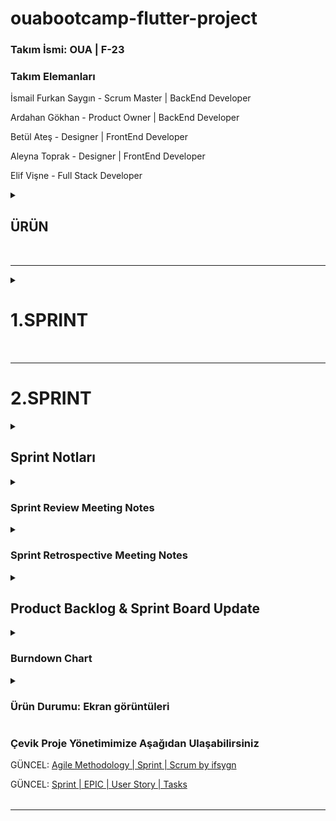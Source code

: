 # ouabootcamp-flutter-project

### Takım İsmi: OUA | F-23

### Takım Elemanları

İsmail Furkan Saygın - Scrum Master | BackEnd Developer

Ardahan Gökhan -  Product Owner | BackEnd Developer

Betül Ateş - Designer | FrontEnd Developer

Aleyna Toprak - Designer | FrontEnd Developer

Elif Vişne - Full Stack Developer

<table>
<details align="left"> 
<summary><h2>ÜRÜN</h2></summary>

### Ürün İsmi : **"SOkaktaBirArkadaş" / SOBA**

### **Ürün Açıklaması**

Hayvanların, hayvan sahiplerinin ve sahiplenmek isteyenlerin ihtiyaçlarına yönelik bir proje fikri ortaya koyduk. 

Barınaklardaki hayvanları görebileceğimiz, sahiplenebileceğimiz ve barınağın ihtiyaçlarına destek olabileceğimiz bir platform yapmayı hedefliyoruz.

Bu platformu Barınaklar, Hayvan Sahipleri, Veterinerler, Bakımevleri, Hayvan otelleri gibi farklı paydaşların kullanımına sunarak barınakların ve hayvan sahiplerinin problemlerini çözmek istiyoruz.

### **Soba Uygulamasının Gelir Modeli**

Hayvan dostlarının ihtiyaçlarına yönelik her türlü bilgi, hizmet ve ürüne tek bir uygulama ile ulaşılabilecek bir portal hayal ederek yola çıktık. 

Sosyal sorumluluk alanına giren bu uygulamanın gelir modelini bağış, hizmet ve ürün satışı olarak planladık.

### **Ürün Özellikleri**

**Hayvan Sahiplenmek isteyen birisi olarak uygulama içerisinden** 

- barınaklardaki hayvanları görebilir,
- hayvan sahiplenme süreçlerini yönetebilir,
- sahiplendiğiniz hayvan için ihtiyaç duyduğunuz ürünleri ve hizmetleri (veterinerlik, ulaşım vb.) satın alabilir,
- barınak ihtiyaç listesine ulaşabilir,
- barınağa bağış yapılabilirsiniz.

**Hayvan Sahipleri uygulama içerisinden** 

- hayvalarına ait bilgileri (cins, yaş, özellik, sağlık vb.) güncelleyebilir,
- hayvanlarına ait aşı takvimlerine yönelik bildirim ayarlayabilir ve planlanmış sağlık hizmetlerini alabilir,
- ulaşım hizmetlerini kullabilir,
- hayvan bakıcısı isteğinde bulunabilir,
- hayvanları için veterinerlik hizmetlerini yönetebilir,
- hayvan otellerine ulaşabilir,
- hayvanlarına ihtiyaçlarını karşılayabilir.
- backlog : Kullanıcıların ihtiyaçlarına göre en yakındaki barınak, veteriner, hayvan oteli vb. gibi verilere ulaşabilecekler.

**Barınak Personelleri ve Veterinerler uygulama içerisinden**

- hayvanların bilgilerini,
- barınak ihtiyaçlarını güncelleyebilir.

**SOBA uygulaması içineki Blog ve SSS (sıkça sorulan sorular) sayfalarından**

- hayvan sahiplenme ile ilgili ve tüm bu süreci kapsayan prosedürler,
- barınaklarla ilgili işleyiş ve genel bilgiler,
- hayvan türleri ve cinslerine ait bilgiler,
- hayvan sahiplenmeden başlayarak tüm bu süreç ve sonrasına ait bilgilere ulaşılabilir. Bu özelliklerimizi de 3. Sprintte tamamlamayı hedefliyoruz.

### **Hedef kitlesi**

16 yaşı temel alarak kullanmak isteyen herkes

Hayvan sahipleri

Hayvan sahiplenmek isteyenler

Barınak Personelleri

Veteriner Hekimler

Hayvanlar hakkında bilinçlenmek adına bir uygulamaya ihtiyacı olan herkes
</table>

---

<table>
<details align="left"> 
<summary><h1>1.SPRINT</h1></summary>
<!-- H1 Yazıları burada -->

Fikir ve Ürün ile ilgili geliştirmelerimizi Google Sheets üzerinden başlattık. [Product Planning Sheets](https://docs.google.com/spreadsheets/d/18nOiL06rkS1MQpvsWA9jAmU8oLhzNq63swkULDBYmy4/edit?usp=sharing)

**Sprint Notları**: Takım olarak proje yönetiminde Notion kullanımı kararlaştırılmıştır. 
Scrum yöntemini kullanırken sürekli gelişmek için (**[KAIZEN](https://tr.wikipedia.org/wiki/Kaizen)**) kazançları ve kayıpları üzerinde düşünerek yönetimde geliştirmeler yapılmıştır.

Proje Yönetiminde başlangıçta klasik Waferfall(Şelale) Yöntemi ile yaparken sonrasında bunun yanlış olduğunu ve tamamen Çevik yönetime geçmemiz gerektiğini kararlaştırdık. 
**Daily Working Notes’da** değişimi nasıl yaptığımızı görebilirsiniz.

Yeni Çevik Yönetim sistemimizde Sprint, Product Backlog Item, EPIC, User Story, Task gibi Scrum elemanlarını kullanıyoruz. 

- Notion’da EPIC Database, User Story database, Sprint Database, Tasks Database ihtiyaca yönelik olarak ilişkilendirilmiştir.
- Product Backlog Item’ları User Story Point’leri en fazla 10 point olacak şekilde User Story’lere böldük.
- Bu sprintte yaşadığımız sorunlardan dolayı tamamladığımız puan: XXX

**Puan tamamlama mantığı**: Proje boyunca tamamlanması gereken backlog puanı hesaplandıktan sonra diğer 2 sprint’e paylaştırılacaktır.

**Backlog düzeni ve Story seçimleri**: 

1. Product Backlog Item’lar EPIC’lere dönüştürülmüştür. 
2. EPIC’ler User Story’lere bölümüştür. 
    1. Her bir User Story Point (Efor Tahmini) 10 Puanı geçmeyecek şekilde bölünmüştür.
3. User Story’ler daha rahat çalışmak amacıyla Task’lara bölünmüştür.

**Daily Scrum**: Daily Scrum toplantılarının zamansal sebeplerden ötürü Discord, Whatsapp üzerinden yapılmasına karar verilmiştir. 
Sprint boyunca her gün ilgili uygulamalarla Daily Scrum yapılmıştır. 

Daily Scrum toplantısı örnekleri Google Docs ile online olarak [README.md](http://README.md)’de tarafımızdan paylaşılmaktadır: 
[Google Docs - 1.Sprint Daily Works and Meetings](https://docs.google.com/document/d/164pEHnNhWkhySnqlNO1x28JVJBLpkjMjdjipt7GYwSs/edit?usp=sharing)


## Sprint Review Toplantısı

- Fikir üzerinde çok zaman harcandı.
- Sign Up / Sign In Page yapıldı.
- Yazılan kodlar GitHub’ yüklenecek.
- Splash Page eksik.
- Cover Page eksik.
- Drawer/Navigator Page eksik.
- Product Backlog düzenlenecek.

## Sprint Retrospective Toplantısı

1.Sprint 2 haftalık sürecin değerlendirmesi

Bir sonraki Sprint’te iş süreçlerini iyileştirmek için geçmiş Sprint’in incelendiği ve “nasıl daha iyi performans gösterebiliriz?” sorusuna cevap arayacağız. Toplantının amacı üretkenliği arttırmak adına bir sonraki Sprint’te mevcut Sprint’e göre bir iyileştirme sağlamak için alınması gereken aksiyonları belirlemek ve hangi aksiyonların öncelikli bir şekilde hemen hayata geçirilmeye çalışılacağına karar vermek

- Kod’a daha fazla odaklanması
- Toplantıları kısaltalım, azaltalım.

### Ne tür sorunlar yaşadık? zor olan nelerin üstesinden geldik? Takım olarak neleri iyi başardık ?

1.KRİZ: Sprint 1'in ortasında 1 takım arkadaşımız takım değiştirdiğini söyledi ve 4 kişi kaldık. 
Yalnız kalan kişilerle iletişime geçip, akademinin onayı olursa 5. olarak takımımıza gelmek isteyip istemediklerini sorduk.
Akademinin yalnız kalan kişilere ve ekik kalan takımlara yardımcı olması sayesinde Elif Vişne'yi ekibimize katmış olduk.(KRİZ ÇÖZÜLDÜ).

2.KRİZ: Sprint 1'in sonuna doğru Roadmap üzerinde çalışırken proje fikrimizin 2022_bootcamp' de dereceye giren bir takımla çok benzediğini iletti. 
Hepimizin dikkatinden kaçmış olması takım motivasyonunu olumsuz etkiledi. 
- Durumu Proje asistanımıza ilettik ve farklılıklar olduğu sürece yapabileciğimizi iletti
Fikrimizi geliştirmeye yönelik toplantı yaptık ve yeni bir motivasyonla fikri sahiplendik (KRİZ ÇÖZÜLDÜ).

3.KRİZ: Proje yönetiminde Waterfall (Klasik) kullanmamız ilerlememizi olumsuz etkiledi. 
Eksiklerimizi öğrenip sistemimizi  güncelledik ve Agile Methodology ile Sprint ve Scrum yönetimini uyguladık. (KRİZ ÇÖZÜLDÜ).

[Agile Methodology | Sprint | Scrum by ifsygn](https://ifsygn.notion.site/Agile-Methodology-Sprint-Scrum-by-ifsygn-5f9216afae204f0f86a51841b5289d58?pvs=4)

### Geliştirilmesi veya sonraki sprintlerde dikkat edilmesi gereken konular neler?
- Akademinin duyurularını ve kaynaklarını tam anlamıyla dikkate almak gerekiyor.
- Agile Yönetiminin faydalarından daha fazla yararlanmalıyız.

## Product Backlog Refinement (Grooming) Toplantısı

![PBI to EPIC to User Story](https://github.com/ifsygn/ouabootcamp-f23-flutter-project/assets/49685601/7802391f-4c4b-43f2-a210-57afb6aaa4c0)

![User Stories by Sprints](https://github.com/ifsygn/ouabootcamp-f23-flutter-project/assets/49685601/4ee98c77-bbb7-493b-9444-07bc612bcc8f)

### Çevik Proje Yönetimimize Aşağıdan Ulaşabilirsiniz

GÜNCEL: [Agile Methodology | Sprint | Scrum by ifsygn](https://ifsygn.notion.site/Agile-Methodology-Sprint-Scrum-by-ifsygn-5f9216afae204f0f86a51841b5289d58?pvs=4)

GÜNCEL: [Sprint | EPIC | User Story | Tasks](https://ifsygn.notion.site/Databases-db172cc59d80415597104cdc2ff0c90d)

### Ürün Durumu: Ekran görüntüleri:
![Splash Screen](https://github.com/ifsygn/ouabootcamp-f23-flutter-project/assets/49685601/0553cd3d-3d82-4a43-9719-49a924983c37)
![Slidable Introduction Screen](https://github.com/ifsygn/ouabootcamp-f23-flutter-project/assets/49685601/bcd007ca-fd5e-4378-a115-79f256798b67)
![image](https://github.com/ifsygn/ouabootcamp-f23-flutter-project/assets/49685601/64f5868c-6872-469e-8822-a23839b6d687)
![Login](https://github.com/ifsygn/ouabootcamp-f23-flutter-project/assets/49685601/e0d4a9e7-b5ad-4f3d-a1af-bf866333f315)
![image](https://github.com/ifsygn/ouabootcamp-f23-flutter-project/assets/49685601/3cf615c4-264a-4277-a8ba-74c2aa994c12)
![image](https://github.com/ifsygn/ouabootcamp-f23-flutter-project/assets/49685601/611ae480-76ff-4eaa-94cf-da896513746f)

</table>

---

<table>
<!-- <details align="left"><summary></summary> -->
 
<h1>2.SPRINT</h1>
<!-- H1 Yazıları burada -->
    
<details align="left"> 
<summary><h2>Sprint Notları</h2></summary>
<!-- H2 Yazıları burada -->

- Proje yönetiminde önemli bir değişiklik yapılmış olup tamamen Agile ve Scrum Yönetim prensiplerine geçilmiştir. 19 Haziran’da User Story’leri netleştirdik. 20 Haziran’da yaptığımız Sprint Planning Meeting ile takımdaki her bireye User Story’ler tarihler ile atanmıştır.
- Bu Sprint’te software eksiklerimizi kapatarak 3. Sprint’e daha sağlam bir şekilde girmeyi hedefledik. Lakin bayramın yarattığı boşluk ve kodlamada aldığımız hatalar planlananın gerisine düşmemize sebep oldu.
- Görev paylaşımını iyi bir şekilde yapabilmemiz, 1. Sprint’ten aldığımız dersler sayesinde uygulamayı 5 farklı kişi olarak 5 ayrı koldan geliştirmeyi başarabildik. Agile Yönetim Sisteminin bu esneklik ve hedefe yönelik avantajlarını ekip olarak özümsedik.
- Akademi’nin Değerlendirme Kriterlerini de görev paylaşımı olarak takım arkadaşlarımıza elimizden geldiğince dağıtmaya çalıştık. Proje teslimi gibi tüm takımın sorumlu olduğu kriterlerde birbirimizin motivasyonunu artıracak telkinlerle, her gün belirlediğimiz ve paylaştığımız hedeflerimizle tamamlamaya çalışacağız.
- BackEnd konusunda (database, viewmodel, service) pratik eksiğimizin olmasından dolayı planladığımızdan daha çok zamana ihtiyacımız oldu. FrontEnd’in önden giderek viewmodel’da tamamlamaya destek olması kararlaştırıldı.
- **Sprint içinde tamamlanması tahmin edilen puan**: 133 puan

**Backlog düzeni ve Story seçimleri**:

1. Product Backlog Item’lar düzensiz bir şekilde alt alta yazıldıktan sonra EPIC’ler olarak gruplandırılmıştır.
2. EPIC’ler önceliklendirildikten sonra (Priority: P0>P1>P2) User Story’ler yazılmıştır.
3. User Story’ler gerektiğinde daha rahat çalışmak amacıyla Task’lara bölünmüştür.

**Puan tamamlama mantığı**:
    - Her bir User Story Point Fibonacci sayıları ile 1, 2, 3, 5, 8 ve en büyük 10 olacak şekilde değerlendirilmiştir. Daha büyük Puana sahip Story’ler Sub Story’lere bölünmüştür. 2. Sprint boyunca tamamlanması gereken puan, iş yükü önceliğine göre hesaplanmış ve 133 olarak kararlaştırılmıştır.

**Daily Scrum**: Daily Scrum toplantıları WhatsApp’ta planlanıp, Discord’da yapılmıştır.


[Google Docs - 2.Sprint Daily Scrums and Meeting](https://docs.google.com/document/d/1ZFAcBfnqhweAyKXDXtTSrmKumbx_P_hKp4nTZtIEKT4/edit?usp=sharing)
</details>

<details align="left"> 
<summary><h3>Sprint Review Meeting Notes</h3></summary>
<!-- H3 Yazıları burada -->

**Alınan kararlar**:  İlk sprintte yaşanılan sınav ve ufak çaplı krizlerimizin yaşatmış olduğu gecikmeler takım ile görüşüldü. Bu sprintte uygulamanın splash, intro, signin-up işlemleri yapıldı. Blog ve shelter sayfalarına başlangıçlar yapıldı. Uygulama kullanıcı gözüyle incelendiğinde UX deneyimi ve UI'da yapılacak değişiklikler/düzenlemeler üzerine konuşuldu. Teknik eğitimlere devam edilmesi, pratik anlamda eksiklikler konuşuldu ve tüm eksikliklerin giderilmesi konusunda mutabık kalındı. 3. sprintte de mutabık kalınan konu üzerinden devam ederek, uygulamanın bütünü için kullanıcı deneyimi ve tasarım iyileştirme kararı verildi. App-Core-Common-UI yaklaşımı benimsendi.

**Sprint Review katılımcıları:** Ardahan Gökhan, Elif Vişne, Betül Ateş, Aleyna Toprak, İsmail Furkan Saygın
</details>

<details align="left"> 
<summary><h3>Sprint Retrospective Meeting Notes</h3></summary>
<!-- H3 Yazıları burada -->

- Sprint başlangıcında takım arkadaşlarımızın bazılarının Üniversite Final Sınavları vardı. Bazı arkadaşlarımız şehir dışındaydı. Aynı zamanda bayram sebebiyle olabilecek gecikmeleri önceden konuştuk ve bunlara uygun planlamamızı yaptık.
- BackEnd konusunda (database, viewmodel, service) pratik eksiğimizin olmasından dolayı planladığımızdan daha çok zamana ihtiyacımız oldu. FrontEnd’in önden giderek viewmodel’da tamamlamaya destek olması kararlaştırıldı.
- İlk Sprint’teki tecrübelerimize dayanarak takım arkadaşlarımızın müsaitlik durumlarına göre görev ve sorumluluklarda değişikliğe gitmeye karar verdik.
- Shelter, Blog, User, Pet konularındaki öncelikli hedefimizi backend olarak belirledik. 3. Sprint’te bu konulardaki çalışmaların devam etmesine karar verilmiştir.
</details>

<details align="left"> 
<summary><h2>Product Backlog & Sprint Board Update</h2></summary>
<!-- H2 Yazıları burada -->
    
- Planned Time / Actual Time    
- Assign / Status / Priority    
- EPIC / User Story / User Story Point
![image](https://github.com/ifsygn/ouabootcamp-f23-flutter-project/assets/49685601/91098187-b2a2-47f7-92e4-bf6c9003d4b5)
</details>
<details align="left"> 
<summary><h3>Burndown Chart</h3></summary>
    
![Burndown Chart](https://github.com/ifsygn/ouabootcamp-f23-flutter-project/assets/49685601/afb8cccb-5d88-4b20-9e3d-6906d85fc104)
![Burndown Graph](https://github.com/ifsygn/ouabootcamp-f23-flutter-project/assets/49685601/d42210eb-6eb1-4fef-9921-b751efdd34c7)

</details>

<details align=""> 
<summary><h3>Ürün Durumu: Ekran görüntüleri</h3></summary>

<div style="display: flex; justify-content: center;">
    <img src="https://github.com/ifsygn/ouabootcamp-f23-flutter-project/assets/49685601/684d82b7-fc3f-4128-979e-83d692f65384" alt="SplashScreen" style="height: 400px;">
    <img src="https://github.com/ifsygn/ouabootcamp-f23-flutter-project/assets/49685601/349cee9e-8617-4fea-994a-9999e0c2dcdc" alt="IntroductionScreen-1" style="height: 400px;">
    <img src="https://github.com/ifsygn/ouabootcamp-f23-flutter-project/assets/49685601/b1d30000-4c26-4797-a85b-c830fc077bbb" alt="IntroductionScreen-2" style="height: 400px;">
</div>

<div style="display: flex; justify-content: center;">
    <img src="https://github.com/ifsygn/ouabootcamp-f23-flutter-project/assets/49685601/e9cb4d19-66b5-4788-8638-79cb909da155" alt="LoginView" style="height: 400px;">
    <img src="https://github.com/ifsygn/ouabootcamp-f23-flutter-project/assets/49685601/3df4a0d6-9cdb-4b28-b529-f9865b0a98e2" alt="RegisterView" style="height: 400px;">
    <img src="https://github.com/ifsygn/ouabootcamp-f23-flutter-project/assets/49685601/1fbd5e85-5861-4e6a-97a4-06015bcaec3d" alt="AnonymousLogin" style="height: 400px;">
</div>

<div style="display: flex; justify-content: center;">
    <img src="https://github.com/ifsygn/ouabootcamp-f23-flutter-project/assets/49685601/3e320d6d-8bab-4f7b-81cc-ee24a4444d58" alt="Blog" style="height: 400px;">
    <img src="https://github.com/ifsygn/ouabootcamp-f23-flutter-project/assets/49685601/cf6399c8-da14-4f70-8553-091228b95e87" alt="UserProfilePage" style="height: 400px;">
    <img src="https://github.com/ifsygn/ouabootcamp-f23-flutter-project/assets/49685601/0024c8d5-7e08-4ac1-80d3-740ac6ef989b" alt="ChooseLocation" style="height: 400px;">
</div>

</details>

### Çevik Proje Yönetimimize Aşağıdan Ulaşabilirsiniz

GÜNCEL: [Agile Methodology | Sprint | Scrum by ifsygn](https://ifsygn.notion.site/Agile-Methodology-Sprint-Scrum-by-ifsygn-5f9216afae204f0f86a51841b5289d58?pvs=4)

GÜNCEL: [Sprint | EPIC | User Story | Tasks](https://ifsygn.notion.site/Databases-db172cc59d80415597104cdc2ff0c90d)

</details>
</table>

---

